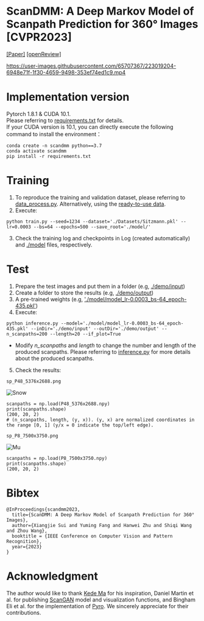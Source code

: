 # ScanDMM: A Deep Markov Model of Scanpath Prediction for 360° Images [CVPR2023]

[[Paper]](https://ece.uwaterloo.ca/~z70wang/publications/CVPR23_scanPath360Image.pdf) [[openReview]](https://openreview.net/forum?id=Z5RSvPEbyK)  
    
https://user-images.githubusercontent.com/65707367/223019204-6948e71f-1f30-4659-9498-353ef74ed1c9.mp4



# Implementation version
Pytorch 1.8.1 & CUDA 10.1.  
Please referring to [requirements.txt](https://github.com/xiangjieSui/ScanDMM/blob/master/requirement.txt) for details.  
If your CUDA version is 10.1, you can directly execute the following command to install the environment：  
```
conda create -n scandmm python==3.7  
conda activate scandmm
pip install -r requirements.txt
```

# Training  
1. To reproduce the training and validation dataset, please referring to [data_process.py](https://github.com/xiangjieSui/ScanDMM/blob/master/data_process.py). Alternatively, using the [ready-to-use data](https://github.com/xiangjieSui/ScanDMM/tree/master/Datasets).
2. Execute:  
```
python train.py --seed=1234 --dataset='./Datasets/Sitzmann.pkl' --lr=0.0003 --bs=64 --epochs=500 --save_root='./model/'
```
3. Check the training log and checkpoints in Log (created automatically) and [./model](https://github.com/xiangjieSui/ScanDMM/tree/master/model) files, respectively.

# Test  
1. Prepare the test images and put them in a folder (e.g, [./demo/input](https://github.com/xiangjieSui/ScanDMM/tree/master/demo/input))  
2. Create a folder to store the results (e.g, [./demo/output](https://github.com/xiangjieSui/ScanDMM/tree/master/demo/output)) 
3. A pre-trained weights (e.g, ['./model/model_lr-0.0003_bs-64_epoch-435.pkl'](https://github.com/xiangjieSui/ScanDMM/tree/master/model))  
4. Execute:
```
python inference.py --model='./model/model_lr-0.0003_bs-64_epoch-435.pkl' --inDir='./demo/input' --outDir='./demo/output' --n_scanpaths=200 --length=20 --if_plot=True
```  
* Modify *n_scanpaths* and *length* to change the number and length of the produced scanpaths. Please referring to [inference.py](https://github.com/xiangjieSui/ScanDMM/blob/master/inference.py) for more details about the produced scanpaths.  
5. Check the results:  
``` 
sp_P48_5376x2688.png
```
![Snow](https://github.com/xiangjieSui/ScanDMM/blob/master/demo/output/sp_P48_5376x2688.png)  
```
scanpaths = np.load(P48_5376x2688.npy)
print(scanpaths.shape)
(200, 20, 2)
# (n_scanpaths, length, (y, x)). (y, x) are normalized coordinates in the range [0, 1] (y/x = 0 indicate the top/left edge).
```
```
sp_P8_7500x3750.png
```
![Mu](https://github.com/xiangjieSui/ScanDMM/blob/master/demo/output/sp_P8_7500x3750.png)
```
scanpaths = np.load(P8_7500x3750.npy)
print(scanpaths.shape)
(200, 20, 2)
```

# Bibtex
```
@InProceedings{scandmm2023,
  title={ScanDMM: A Deep Markov Model of Scanpath Prediction for 360° Images},
  author={Xiangjie Sui and Yuming Fang and Hanwei Zhu and Shiqi Wang and Zhou Wang},
  booktitle = {IEEE Conference on Computer Vision and Pattern Recognition}, 
  year={2023}
}
```

# Acknowledgment
The author would like to thank [Kede Ma](https://kedema.org/) for his inspiration, Daniel Martin et al. for publishing [ScanGAN](https://github.com/DaniMS-ZGZ/ScanGAN360) model and visualization functions, and Bingham Eli et al. for the implementation of [Pyro](https://github.com/pyro-ppl/pyro). We sincerely appreciate for their contributions.
